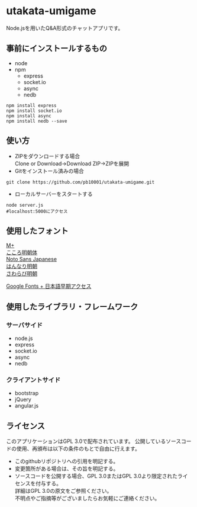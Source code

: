 # utakata-umigame
Node.jsを用いたQ&A形式のチャットアプリです。
## 事前にインストールするもの
- node
- npm
  - express
  - socket.io
  - async
  - nedb
```
npm install express
npm install socket.io
npm install async
npm install nedb --save
```
## 使い方
- ZIPをダウンロードする場合  
Clone or Download→Download ZIP→ZIPを展開  
- Gitをインストール済みの場合  
```
git clone https://github.com/pb10001/utakata-umigame.git
```
- ローカルサーバーをスタートする
```
node server.js
#localhost:5000にアクセス
```
## 使用したフォント
[M+](https://mplus-fonts.osdn.jp/)  
[こころ明朝体](http://typingart.net/?p=46)  
[Noto Sans Japanese](https://www.google.com/get/noto/)  
[はんなり明朝](http://typingart.net/?p=44)  
[さわらび明朝](http://mshio.b.osdn.me/)  

[Google Fonts + 日本語早期アクセス](https://googlefonts.github.io/japanese/)
## 使用したライブラリ・フレームワーク
### サーバサイド
- node.js
- express
- socket.io
- async
- nedb
### クライアントサイド
- bootstrap
- jQuery
- angular.js

## ライセンス
このアプリケーションはGPL 3.0で配布されています。
公開しているソースコードの使用、再頒布は以下の条件のもとで自由に行えます。
- このgithubリポジトリへの引用を明記する。
- 変更箇所がある場合は、その旨を明記する。
- ソースコードを公開する場合、GPL 3.0またはGPL 3.0より限定されたライセンスを付与する。  
詳細はGPL 3.0の原文をご参照ください。  
不明点やご指摘等がございましたらお気軽にご連絡ください。